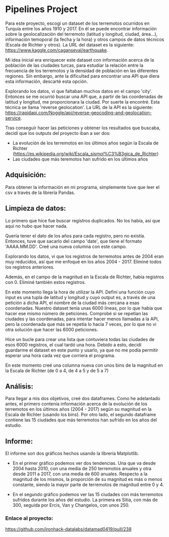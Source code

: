 # Pipelines Project

Para este proyecto, escogí un dataset de los terremotos ocurridos en Turquía entre los años 1910 y 2017. En él se puede encontrar información sobre la geolocalización del terremoto (latitud y longitud, ciudad, área...), información temoporal (la fecha y la hora) y otros campos de datos técnicos (Escala de Richter y otros). La URL del dataset es la siguiente: https://www.kaggle.com/caganseval/earthquake.

Mi idea inicial era enriquecer este dataset con información acerca de la población de las ciudades turcas, para estudiar la relación entre la frecuencia de los terremotos y la densidad de población en las diferentes regiones. Sin embargo, ante la dificultad para encontrar una API que diera esta información, descarté esta opción.

Explorando los datos, vi que faltaban muchos datos en el campo 'city'. Entonces se me ocurrió buscar una API que, a partir de las coordenadas de latitud y longitud, me proporcionara la ciudad. Por suerte la encontré. Esta técnica se llama 'reverse geolocation'. La URL de la API es la siguiente: https://rapidapi.com/Noggle/api/reverse-geocoding-and-geolocation-service.

Tras conseguir hacer las peticiones y obtener los resultados que buscaba, decidí que los outputs del proyecto iban a ser dos:

* La evolución de los terremotos en los últimos años según la Escala de Richter (https://es.wikipedia.org/wiki/Escala_sismol%C3%B3gica_de_Richter)
* Las ciudades que más teremotos han sufrido en los últimos años

## Adquisición:

Para obtener la información en mi programa, simplemente tuve que leer el csv a través de la librería Pandas.

## Limpieza de datos:

Lo primero que hice fue buscar registros duplicados. No los había, así que aqui no hubo que hacer nada.

Quería tener el dato de los años para cada registro, pero no existía. Entonces, tuve que sacarlo del campo 'date', que tiene el formato 'AAAA.MM.DD'. Creé una nueva columna con este campo.

Explorando los datos, vi que los registros de terremotos antes de 2004 eran muy reducidos, así que me enfoqué en los años 2004 - 2017. Eliminé todos los registros anteriores.

Además, en el campo de la magnitud en la Escala de Richter, había registros con 0. Eliminé también estos registros.

En este momento llega la hora de utilizar la API. Definí una función cuyo input es una tupla de latitud y longitud y cuyo output es, a través de una petición a dicha API, el nombre de la ciudad más cercana a esas coordenadas. Nuestro dataset tenía unas 6000 líneas, por lo que había que hacer ese mismo número de peticiones. Comprobé si se repetían las ciudades y las coordenadas, para intentar hacer menos llamadas a la API, pero la coordenada que más se repetía lo hacía 7 veces, por lo que no vi otra solución que hacer las 6000 peticiones.

Hice un bucle para crear una lista que contuviera todas las ciudades de esos 6000 registros, el cual tardó una hora. Debido a esto, decidí guardarme el dataset en este punto y usarlo, ya que no me podía permitir esperar una hora cada vez que corriera el programa.

En este momento creé una columna nueva con unos bins de la magnitud en la Escala de Richter (de 0 a 4, de 4 a 5 y de 5 a 7)

## Análisis:

Para llegar a mis dos objetivos, creé dos dataframes. Como he adelantado antes, el primero contenía información acerca de la evolución de los terremotos en los últimos años (2004 - 2017) según su magnitud en la Escala de Richter (usando los bins). Por otro lado, el segundo dataframe contiene las 15 ciudades que más terremotos han sufrido en los años del estudio.

## Informe:

El informe son dos gráficos hechos usando la librería Matplotlib.

* En el primer gráfico podemos ver dos tendencias. Una que va desde 2004 hasta 2010, con una media de 250 terremotos anuales y otra desde 2011 a 2017, con una media de 600 anuales. Respecto a la magnitud de los mismos, la proporción de su magnitud es más o menos constante, siendo la mayor parte de terremotos de magnitud entre 0 y 4.

* En el segundo gráfico podemos ver las 15 ciudades con más terremotos sufridos durante los años del estudio. La primera es Sitia, con más de 300, seguida por Ercis, Van y Changelos, con unos 250.

### Enlace al proyecto:

https://github.com/ironhack-datalabs/datamad0419/pull/238